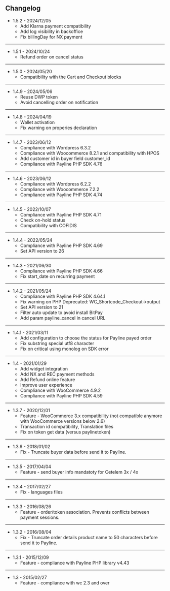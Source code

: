 Changelog
-------
* 1.5.2 - 2024/12/05
  * Add Klarna payment compatibility
  * Add log visibility in backoffice
  * Fix billingDay for NX payment

---
* 1.5.1 - 2024/10/24
  * Refund order on cancel status

---
* 1.5.0 - 2024/05/20
  * Compatibility with the Cart and Checkout blocks

---
* 1.4.9 - 2024/05/06
  * Reuse DWP token
  * Avoid cancelling order on notification

---
* 1.4.8 - 2024/04/19
  * Wallet activation
  * Fix warning on properies declaration

---
* 1.4.7 - 2023/06/12
  * Compliance with Wordpress 6.3.2
  * Compliance with Woocommerce 8.2.1 and compatibility with HPOS
  * Add customer id in buyer field customer_id
  * Compliance with Payline PHP SDK 4.76

---
* 1.4.6 - 2023/06/12
  * Compliance with Wordpress 6.2.2
  * Compliance with Woocommerce 7.2.2
  * Compliance with Payline PHP SDK 4.74

---
* 1.4.5 - 2022/10/07
  * Compliance with Payline PHP SDK 4.71
  * Check on-hold status
  * Compatibility with COFIDIS
  
---
* 1.4.4 - 2022/05/24
  * Compliance with Payline PHP SDK 4.69
  * Set API version to 26

---
* 1.4.3 - 2021/06/30
  * Compliance with Payline PHP SDK 4.66
  * Fix start_date on recurring payment

---
* 1.4.2 - 2021/05/24
  * Compliance with Payline PHP SDK 4.64.1
  * Fix warning on PHP Deprecated:  WC_Shortcode_Checkout->output
  * Set API version to 21
  * Filter auto update to avoid install BitPay
  * Add param payline_cancel in cancel URL
  
---
* 1.4.1 - 2021/03/11
  * Add configuration to choose the status for Payline payed order
  * Fix substring special utf8 character
  * Fix on critical using monolog on SDK error 

---
* 1.4 - 2021/01/29
  * Add widget integration
  * Add NX and REC payment methods
  * Add Refund online feature
  * Improve user experience
  * Compliance with WooCommerce 4.9.2
  * Compliance with Payline PHP SDK 4.59
  
---
* 1.3.7 - 2020/12/01
  * Feature - WooCommerce 3.x compatibility (not compatible anymore with WooCommerce versions below 2.6)
  * Transaction id compatibility, Translation files
  * Fix on token get data (versus paylinetoken)
---
* 1.3.6 - 2018/01/02  
  * Fix - Truncate buyer data before send it to Payline.
---
* 1.3.5 - 2017/04/04
  * Feature - send buyer info mandatoty for Cetelem 3x / 4x
---     
* 1.3.4 - 2017/02/27  
  * Fix - languages files
---
* 1.3.3 - 2016/08/26  
  * Feature - order/token association. Prevents conflicts between payment sessions.
---
* 1.3.2 - 2016/08/04  
  * Fix - Truncate order details product name to 50 characters before send it to Payline.
---
* 1.3.1 - 2015/12/09  
  * Feature - compliance with Payline PHP library v4.43
---
* 1.3 - 2015/02/27  
  * Feature - compliance with wc 2.3 and over
